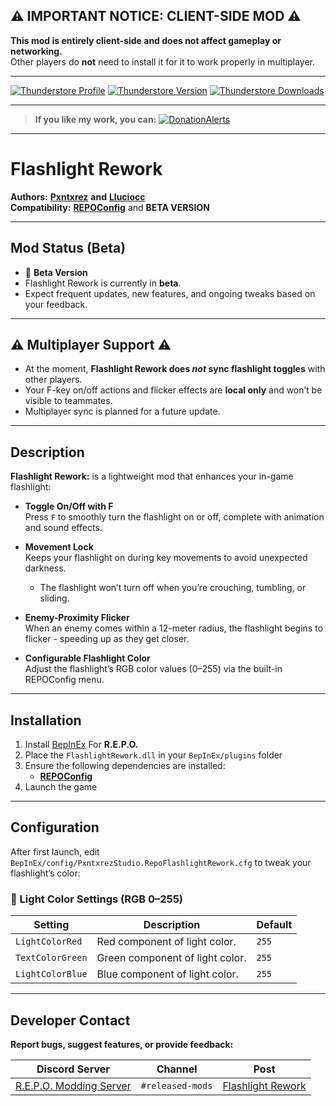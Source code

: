 
## ⚠️ IMPORTANT NOTICE: CLIENT-SIDE MOD ⚠️  
**This mod is entirely client-side and does not affect gameplay or networking.**  
Other players do **not** need to install it for it to work properly in multiplayer.

---

[![Thunderstore Profile](https://img.shields.io/badge/Thunderstore-Profile-4065F2?style=for-the-badge&logo=thunderstore&logoColor=white)](https://thunderstore.io/c/repo/p/PxntxrezStudio/)
[![Thunderstore Version](https://img.shields.io/thunderstore/v/PxntxrezStudio/ValuableInspector?style=for-the-badge&logo=thunderstore&logoColor=white&color=40c4ff)](https://thunderstore.io/c/repo/p/PxntxrezStudio/ValuableInspector/)
[![Thunderstore Downloads](https://img.shields.io/thunderstore/dt/PxntxrezStudio/ValuableInspector?style=for-the-badge&logo=thunderstore&logoColor=white&color=00e111)](https://thunderstore.io/c/repo/p/PxntxrezStudio/ValuableInspector/)

---

> **If you like my work, you can:** [![DonationAlerts](https://i.imgur.com/OMyWf9T.png)](https://www.donationalerts.com/r/pxntxrez)

---

# Flashlight Rework

**Authors:** **[Pxntxrez](https://thunderstore.io/c/repo/p/PxntxrezStudio/)** **and**  **[Lluciocc](https://thunderstore.io/c/repo/p/Lluciocc/)**  
**Compatibility:** **[REPOConfig](https://thunderstore.io/c/repo/p/nickklmao/REPOConfig/)**  and **BETA VERSION**

---

## Mod Status (Beta)

- 🚧 **Beta Version**  
- Flashlight Rework is currently in **beta**.  
- Expect frequent updates, new features, and ongoing tweaks based on your feedback. 

---

## ⚠️ **Multiplayer Support** ⚠️  
- At the moment, **Flashlight Rework does _not_ sync flashlight toggles** with other players.  
- Your F-key on/off actions and flicker effects are **local only** and won’t be visible to teammates.  
- Multiplayer sync is planned for a future update.

---

## Description

**Flashlight Rework:** is a lightweight mod that enhances your in-game flashlight:

- **Toggle On/Off with F**  
  Press `F` to smoothly turn the flashlight on or off, complete with animation and sound effects.

- **Movement Lock**  
  Keeps your flashlight on during key movements to avoid unexpected darkness.  
  - The flashlight won’t turn off when you’re crouching, tumbling, or sliding.

- **Enemy-Proximity Flicker**  
  When an enemy comes within a 12-meter radius, the flashlight begins to flicker - speeding up as they get closer.

- **Configurable Flashlight Color**  
  Adjust the flashlight’s RGB color values (0–255) via the built-in REPOConfig menu.

---

## Installation

1. Install [BepInEx](https://thunderstore.io/c/repo/p/BepInEx/BepInExPack/) For **R.E.P.O.**
2. Place the `FlashlightRework.dll` in your `BepInEx/plugins` folder  
3. Ensure the following dependencies are installed:
   - **[REPOConfig](https://thunderstore.io/c/repo/p/nickklmao/REPOConfig/)**
4. Launch the game

---

## Configuration

After first launch, edit `BepInEx/config/PxntxrezStudio.RepoFlashlightRework.cfg` to tweak your flashlight’s color:

### 🔹 Light Color Settings (RGB 0–255)

| Setting | Description | Default |
|--------|-------------|---------|
| `LightColorRed` | Red component of light color. | `255` |
| `TextColorGreen` | Green component of light color. | `255` |
| `LightColorBlue` | Blue component of light color. | `255` |

---

## Developer Contact
**Report bugs, suggest features, or provide feedback:**

| **Discord Server** | **Channel** | **Post** |  
|--------------------|-----------|----------|  
| [R.E.P.O. Modding Server](https://discord.com/invite/vPJtKhYAFe) | `#released-mods` | [Flashlight Rework](https://discord.com/channels/1344557689979670578/1366740609376976918) |
